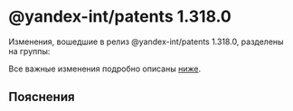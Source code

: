 # @yandex-int/patents 1.318.0

<!-- ЧЕЛОВЕЧЕСКОЕ ВСТУПЛЕНИЕ -->

Изменения, вошедшие в релиз @yandex-int/patents 1.318.0, разделены на группы:

Все важные изменения подробно описаны [ниже](#Пояснения).

## Пояснения

